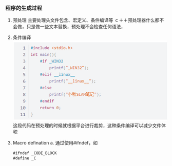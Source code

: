 ### 程序的生成过程
1. 预处理
    主要处理头文件包含、宏定义、条件编译等
    ｃ＋＋预处理器什么都不会做，只是做一些文本替换，预处理不会检查任何语法，
2. 条件编译
![s](./Snipaste_2022-01-23_14-19-35.png)
这段代码在预处理的时候就根据平台进行裁剪，这种条件编译可以减少文件体积

3. Macro defination
   a. 通过使用#ifndef，如
   ```
   #ifndef _CODE_BLOCK
   #define _C

